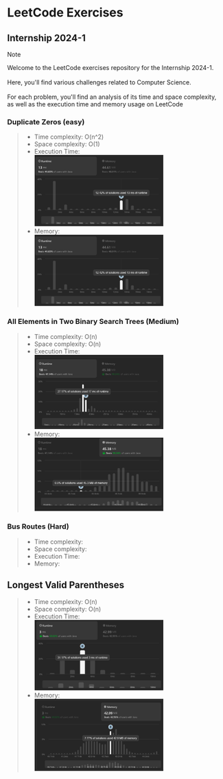 # LeetCode Exercises

## Internship 2024-1
> [!NOTE]
> Welcome to the LeetCode exercises repository for the Internship 2024-1. <br> <br>
> Here, you'll find various challenges related to Computer Science. <br> <br>
> For each problem, you'll find an analysis of its time and space complexity, as well as the execution time and memory usage on LeetCode

### Duplicate Zeros (easy)
> * Time complexity: O(n^2)
> * Space complexity: O(1)
> * Execution Time: <br>
    <img src="src/Images/DuplicateZeros/DuplicateZeros1.png" width="300"/>
> * Memory: <br>
    <img src="src/Images/DuplicateZeros/DuplicateZeros1.png" width="300"/>


### All Elements in Two Binary Search Trees (Medium)
> * Time complexity: O(n)
> * Space complexity: O(n)
> * Execution Time: <br>
    <img src="src/Images/AllElementsInTwoBS/AllElements1.png" width="300"/>
> * Memory: <br>
    <img src="src/Images/AllElementsInTwoBS/AllElements2.png" width="300"/>

### Bus Routes (Hard)
> * Time complexity: 
> * Space complexity:
> * Execution Time:
> * Memory:

## Longest Valid Parentheses

> * Time complexity: O(n)
> * Space complexity: O(n)
> * Execution Time: <br>
    <img src="src/Images/LongestParentheses/LongestParentheses1.png" width="300"/>
> * Memory: <br>
    <img src="src/Images/LongestParentheses/LongestParentheses2.png" width="300"/>












